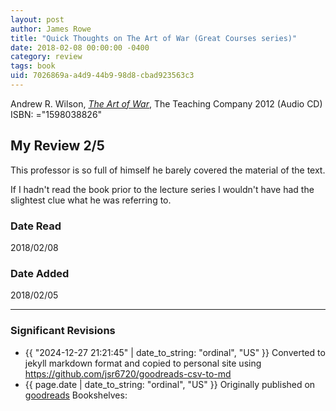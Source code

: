 ```yaml
---
layout: post
author: James Rowe
title: "Quick Thoughts on The Art of War (Great Courses series)"
date: 2018-02-08 00:00:00 -0400
category: review
tags: book 
uid: 7026869a-a4d9-44b9-98d8-cbad923563c3
---
```


Andrew R. Wilson, *[The Art of War](https://www.goodreads.com/book/show/17203820)*,  The Teaching Company 2012 (Audio CD) ISBN: ="1598038826"

## My Review 2/5

This professor is so full of himself he barely covered the material of the text.

If I hadn't read the book prior to the lecture series I wouldn't have had the slightest clue what he was referring to.

### Date Read
2018/02/08

### Date Added
2018/02/05

---

### Significant Revisions

- {{ "2024-12-27 21:21:45" | date_to_string: "ordinal", "US" }} Converted to jekyll markdown format and copied to personal site using <https://github.com/jsr6720/goodreads-csv-to-md>
- {{ page.date | date_to_string: "ordinal", "US" }} Originally published on [goodreads](https://www.goodreads.com) Bookshelves: 